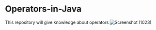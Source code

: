 # Operators-in-Java
This repository will give knowledge about operators
![Screenshot (1023)](https://github.com/user-attachments/assets/e8bc40e4-df01-4163-a82c-8b05f7b262eb)
